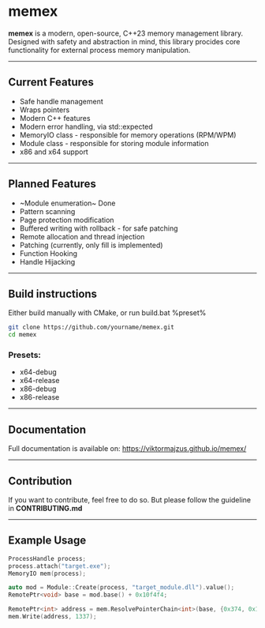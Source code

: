 # memex

**memex** is a modern, open-source, C++23 memory management library. Designed with safety and abstraction in mind, this library procides core functionality for external process memory manipulation.

---

## Current Features
- Safe handle management
- Wraps pointers
- Modern C++ features
- Modern error handling, via std::expected
- MemoryIO class - responsible for memory operations (RPM/WPM)
- Module class - responsible for storing module information
- x86 and x64 support

---

## Planned Features
- ~Module enumeration~ Done
- Pattern scanning
- Page protection modification
- Buffered writing with rollback - for safe patching
- Remote allocation and thread injection
- Patching (currently, only fill is implemented)
- Function Hooking
- Handle Hijacking

---

## Build instructions
Either build manually with CMake, or run build.bat %preset%

```bash
git clone https://github.com/yourname/memex.git
cd memex
```

### Presets:
- x64-debug
- x64-release
- x86-debug
- x86-release

---

## Documentation
Full documentation is available on: https://viktormajzus.github.io/memex/

---

## Contribution
If you want to contribute, feel free to do so. But please follow the guideline in **CONTRIBUTING.md**

---

## Example Usage

```c++
ProcessHandle process;
process.attach("target.exe");
MemoryIO mem(process);

auto mod = Module::Create(process, "target_module.dll").value();
RemotePtr<void> base = mod.base() + 0x10f4f4;

RemotePtr<int> address = mem.ResolvePointerChain<int>(base, {0x374, 0x14, 0});
mem.Write(address, 1337);
```
